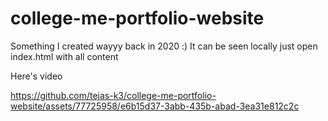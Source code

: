 # college-me-portfolio-website
Something I created wayyy back in 2020 :)
It can be seen locally just open index.html with all content


Here's video


https://github.com/tejas-k3/college-me-portfolio-website/assets/77725958/e6b15d37-3abb-435b-abad-3ea31e812c2c

